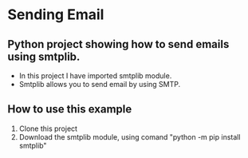# Sending Email

## Python project showing how to send emails using smtplib.

- In this project I have imported smtplib module.
- Smtplib allows you to send email by using SMTP.

## How to use this example

1. Clone this project
2. Download the smtplib module, using comand "python -m pip install smtplib"
